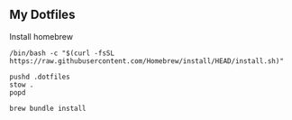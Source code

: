 ## My Dotfiles

Install homebrew

```
/bin/bash -c "$(curl -fsSL https://raw.githubusercontent.com/Homebrew/install/HEAD/install.sh)"
```

```
pushd .dotfiles
stow .
popd
```

```
brew bundle install
```
